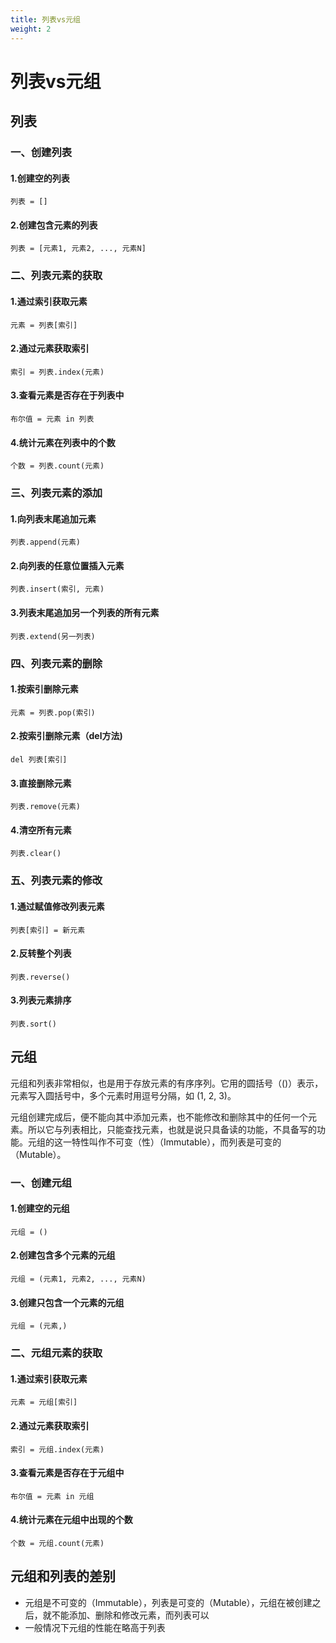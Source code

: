 ```yaml
---
title: 列表vs元组
weight: 2
---
```

# 列表vs元组
## 列表
### 一、创建列表
#### 1.创建空的列表
```$xslt
列表 = []
```
#### 2.创建包含元素的列表
```$xslt
列表 = [元素1, 元素2, ..., 元素N]
```

### 二、列表元素的获取
#### 1.通过索引获取元素
```$xslt
元素 = 列表[索引]
```
#### 2.通过元素获取索引
```$xslt
索引 = 列表.index(元素)
```
#### 3.查看元素是否存在于列表中
```$xslt
布尔值 = 元素 in 列表
```
#### 4.统计元素在列表中的个数
```$xslt
个数 = 列表.count(元素)
```

### 三、列表元素的添加
#### 1.向列表末尾追加元素
```$xslt
列表.append(元素)
```
#### 2.向列表的任意位置插入元素
```$xslt
列表.insert(索引, 元素)
```
#### 3.列表末尾追加另一个列表的所有元素
```$xslt
列表.extend(另一列表)
```

### 四、列表元素的删除
#### 1.按索引删除元素
```$xslt
元素 = 列表.pop(索引)
```
#### 2.按索引删除元素（del方法)
```$xslt
del 列表[索引]
```
#### 3.直接删除元素
```$xslt
列表.remove(元素)
```     
#### 4.清空所有元素
```$xslt
列表.clear()
```  
     
### 五、列表元素的修改
#### 1.通过赋值修改列表元素
```$xslt
列表[索引] = 新元素
```  
#### 2.反转整个列表
```$xslt
列表.reverse()
```
#### 3.列表元素排序
```$xslt
列表.sort()
```       

## 元组
元组和列表非常相似，也是用于存放元素的有序序列。它用的圆括号（()）表示，元素写入圆括号中，多个元素时用逗号分隔，如 (1, 2, 3)。  

元组创建完成后，便不能向其中添加元素，也不能修改和删除其中的任何一个元素。所以它与列表相比，只能查找元素，也就是说只具备读的功能，不具备写的功能。元组的这一特性叫作不可变（性）（Immutable），而列表是可变的（Mutable）。
### 一、创建元组
#### 1.创建空的元组
```$xslt
元组 = ()
```
#### 2.创建包含多个元素的元组
```$xslt
元组 = (元素1, 元素2, ..., 元素N)
```
#### 3.创建只包含一个元素的元组
```$xslt
元组 = (元素,)
```
### 二、元组元素的获取
#### 1.通过索引获取元素
```$xslt
元素 = 元组[索引]
```
#### 2.通过元素获取索引
```$xslt
索引 = 元组.index(元素)
```
#### 3.查看元素是否存在于元组中
```$xslt
布尔值 = 元素 in 元组
```
#### 4.统计元素在元组中出现的个数
```$xslt
个数 = 元组.count(元素)
```

## 元组和列表的差别
* 元组是不可变的（Immutable），列表是可变的（Mutable），元组在被创建之后，就不能添加、删除和修改元素，而列表可以
* 一般情况下元组的性能在略高于列表